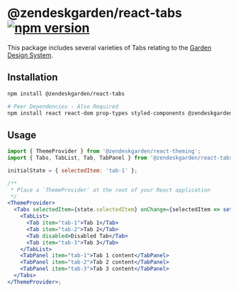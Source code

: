 # @zendeskgarden/react-tabs [![npm version][npm version badge]][npm version link]

[npm version badge]: https://flat.badgen.net/npm/v/@zendeskgarden/react-tabs
[npm version link]: https://www.npmjs.com/package/@zendeskgarden/react-tabs

This package includes several varieties of Tabs relating to
the [Garden Design System](https://zendeskgarden.github.io/).

## Installation

```sh
npm install @zendeskgarden/react-tabs

# Peer Dependencies - Also Required
npm install react react-dom prop-types styled-components @zendeskgarden/react-theming
```

## Usage

```jsx static
import { ThemeProvider } from '@zendeskgarden/react-theming';
import { Tabs, TabList, Tab, TabPanel } from '@zendeskgarden/react-tabs';

initialState = { selectedItem: 'tab-1' };

/**
 * Place a `ThemeProvider` at the root of your React application
 */
<ThemeProvider>
  <Tabs selectedItem={state.selectedItem} onChange={selectedItem => setState({ selectedItem })}>
    <TabList>
      <Tab item="tab-1">Tab 1</Tab>
      <Tab item="tab-2">Tab 2</Tab>
      <Tab disabled>Disabled Tab</Tab>
      <Tab item="tab-3">Tab 3</Tab>
    </TabList>
    <TabPanel item="tab-1">Tab 1 content</TabPanel>
    <TabPanel item="tab-2">Tab 2 content</TabPanel>
    <TabPanel item="tab-3">Tab 3 content</TabPanel>
  </Tabs>
</ThemeProvider>;
```
